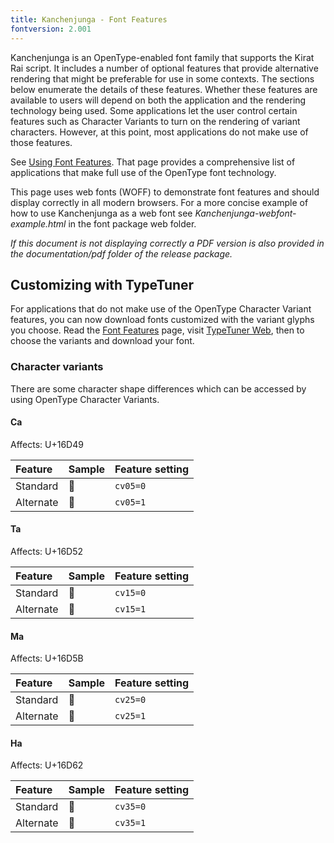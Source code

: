 ```yaml
---
title: Kanchenjunga - Font Features
fontversion: 2.001
---
```


Kanchenjunga is an OpenType-enabled font family that supports the Kirat Rai script. It includes a number of optional features that provide alternative rendering that might be preferable for use in some contexts. The sections below enumerate the details of these features. Whether these features are available to users will depend on both the application and the rendering technology being used. Some applications let the user control certain features such as Character Variants to turn on the rendering of variant characters. However, at this point, most applications do not make use of those features.

See [Using Font Features](https://software.sil.org/fonts/features/). That page provides a comprehensive list of applications that make full use of the OpenType font technology.

This page uses web fonts (WOFF) to demonstrate font features and should display correctly in all modern browsers. For a more concise example of how to use Kanchenjunga as a web font see *Kanchenjunga-webfont-example.html* in the font package web folder. 

*If this document is not displaying correctly a PDF version is also provided in the documentation/pdf folder of the release package.*

## Customizing with TypeTuner

For applications that do not make use of the OpenType Character Variant features, you can now download fonts customized with the variant glyphs you choose. Read the [Font Features](features.md) page, visit [TypeTuner Web](https://scripts.sil.org/ttw/fonts2go.cgi), then to choose the variants and download your font.

### Character variants

There are some character shape differences which can be accessed by using OpenType Character Variants.

#### Ca 

<span class='affects'>Affects: U+16D49</span>

Feature        | Sample | Feature setting
:------------- | :--------------- | :------------- 
Standard | <span class='Kanchenjunga-R normal'>&#x16D49;</span>| `cv05=0`
Alternate | <span class='Kanchenjunga-R normal' style='font-feature-settings: "cv05" 1'>&#x16D49;</span>| `cv05=1`

#### Ta 

<span class='affects'>Affects: U+16D52</span>

Feature        | Sample | Feature setting
:------------- | :--------------- | :------------- 
Standard | <span class='Kanchenjunga-R normal'>&#x16D52;</span>| `cv15=0`
Alternate | <span class='Kanchenjunga-R normal' style='font-feature-settings: "cv15" 1'>&#x16D52;</span>| `cv15=1`

#### Ma 

<span class='affects'>Affects: U+16D5B</span>

Feature        | Sample | Feature setting
:------------- | :--------------- | :------------- 
Standard  | <span class='Kanchenjunga-R normal'>&#x16D5B;</span>| `cv25=0`
Alternate | <span class='Kanchenjunga-R normal' style='font-feature-settings: "cv25" 1'>&#x16D5B;</span>| `cv25=1`

#### Ha 

<span class='affects'>Affects: U+16D62</span>

Feature        | Sample | Feature setting
:------------- | :--------------- | :------------- 
Standard | <span class='Kanchenjunga-R normal'>&#x16D62;</span>| `cv35=0`
Alternate | <span class='Kanchenjunga-R normal' style='font-feature-settings: "cv35" 1'>&#x16D62;</span>| `cv35=1`



<!-- PRODUCT SITE ONLY
[font id='Kanchenjunga' face='Kanchenjunga-Regular' bold='Kanchenjunga-Bold' size='150%']

-->


